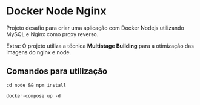 # Docker Node Nginx

Projeto desafio para criar uma aplicação com Docker Nodejs utilizando MySQL e Nginx como proxy reverso.

Extra: O projeto utiliza a técnica __Multistage Building__ para a otimização das imagens do nginx e node.

## Comandos para utilização

```cd node && npm install```

```docker-compose up -d```
